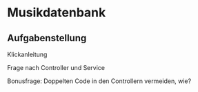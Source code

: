 Musikdatenbank
==============

Aufgabenstellung
----------------

Klickanleitung

Frage nach Controller und Service

Bonusfrage: Doppelten Code in den Controllern vermeiden, wie?